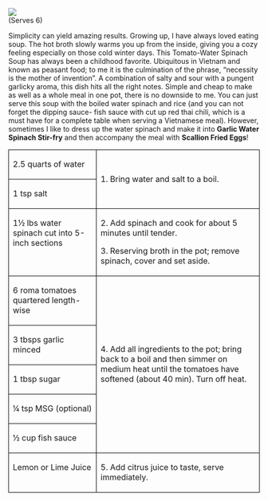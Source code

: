 <span align="center">![](images/2015/May/20150529-20150529-DSC_3692.jpg)<br/>(Serves 6)</span>


Simplicity can yield amazing results. Growing up, I have always loved eating soup. The hot broth slowly warms you up from the inside, giving you a cozy feeling especially on those cold winter days. This Tomato-Water Spinach Soup has always been a childhood favorite. Ubiquitous in Vietnam and known as peasant food; to me it is the culmination of the phrase, “necessity is the mother of invention”. A combination of salty and sour with a pungent garlicky aroma, this dish hits all the right notes. Simple and cheap to make as well as a whole meal in one pot, there is no downside to me. You can just serve this soup with the boiled water spinach and rice (and you can not forget the dipping sauce- fish sauce with cut up red thai chili, which is a must have for a complete table when serving a Vietnamese meal). However, sometimes I like to dress up the water spinach and make it into **Garlic Water Spinach Stir-fry** and then accompany the meal with **Scallion Fried Eggs**!

<table>
 <tr>
  <td width=35% valign=top style='border:solid windowtext 1.0pt;'>
  <p>2.5 quarts of water</p>
  </td>
  <td rowspan=2 style='border:solid windowtext 1.0pt;'>
  <p>1. Bring water and salt to a boil.</p>
  </td>
 </tr>
 <tr>
  <td valign=top style='border:solid windowtext 1.0pt'>
  <p>1 tsp salt</p>
  </td>
 </tr>
 <tr>
  <td valign=top style='border:solid windowtext 1.0pt'>
  <p>1&frac12; lbs water spinach cut into 5-inch sections</p>
  </td>
  <td style='border:solid windowtext 1.0pt'>
  <p>2. Add spinach and cook for about 5 minutes
  until tender.</p>
  <p>3. Reserving broth in the pot; remove
  spinach, cover and set aside. </p>
  </td>
 </tr>
 <tr>
  <td valign=top style='border:solid windowtext 1.0pt'>
  <p>6 roma tomatoes quartered length-wise</p>
  </td>
  <td rowspan=5 style='border:solid windowtext 1.0pt'>
  <p>4. Add all ingredients to the pot; bring back to a boil and then simmer on medium heat until the tomatoes have softened (about 40 min). Turn off heat.</p>
  </td>
 </tr>
 <tr>
  <td valign=top style='border:solid windowtext 1.0pt'>
  <p>3 tbsps garlic minced</p>
  </td>
 </tr>
 <tr>
  <td valign=top style='border:solid windowtext 1.0pt'>
  <p>1 tbsp sugar</p>
  </td>
 </tr>
 <tr>
  <td valign=top style='border:solid windowtext 1.0pt'>
  <p>&frac14; tsp MSG (optional)</p>
  </td>
 </tr>
 <tr>
  <td valign=top style='border:solid windowtext 1.0pt'>
  <p>&frac12; cup fish sauce</p>
  </td>
 </tr>
 <tr>
  <td valign=top style='border:solid windowtext 1.0pt'>
  <p>Lemon or Lime Juice</p>
  </td>
  <td valign=top style='border:solid windowtext 1.0pt'>
  <p>5. Add citrus juice to taste, serve immediately.</p>
  </td>
 </tr>
</table>